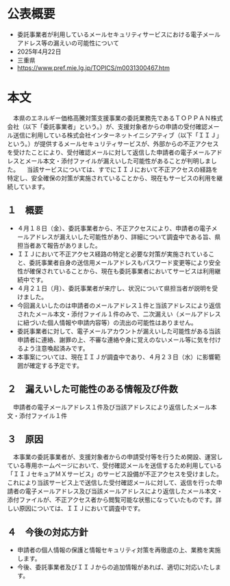 # 公表概要
- 委託事業者が利用しているメールセキュリティサービスにおける電子メールアドレス等の漏えいの可能性について
- 2025年4月22日
- 三重県
- https://www.pref.mie.lg.jp/TOPICS/m0031300467.htm

# 本文
　本県のエネルギー価格高騰対策支援事業の委託業務先であるＴＯＰＰＡＮ株式会社（以下「委託事業者」という。）が、支援対象者からの申請の受付確認メール送信に利用している株式会社インターネットイニシアティブ（以下「ＩＩＪ」という。）が提供するメールセキュリティサービスが、外部からの不正アクセスを受けたことにより、受付確認メールに対して返信した申請者の電子メールアドレスとメール本文・添付ファイルが漏えいした可能性があることが判明しました。
　当該サービスについては、すでにＩＩＪにおいて不正アクセスの経路を特定し、安全確保の対策が実施されていることから、現在もサービスの利用を継続しています。　

## １　概要
- ４月１８日（金）、委託事業者から、不正アクセスにより、申請者の電子メールアドレスが漏えいした可能性があり、詳細について調査中である旨、県担当者あて報告がありました。
- ＩＩＪにおいて不正アクセス経路の特定と必要な対策が実施されていること、委託事業者自身の送信用メールアドレスもパスワード変更等により安全性が確保されていることから、現在も委託事業者においてサービスは利用継続中です。
- ４月２１日（月）、委託事業者が来庁し、状況について県担当者が説明を受けました。
- 今回漏えいしたのは申請者のメールアドレス１件と当該アドレスにより返信されたメール本文・添付ファイル１件のみで、二次漏えい（メールアドレスに紐づいた個人情報や申請内容等）の流出の可能性はありません。
- 委託事業者に対して、電子メールアカウントが漏えいした可能性がある当該申請者に連絡、謝罪の上、不審な連絡や身に覚えのないメール等に気を付けるよう注意喚起済みです。
- 本事案については、現在ＩＩＪが調査中であり、４月２３日（水）に影響範囲が確定する予定です。

## ２　漏えいした可能性のある情報及び件数
　申請者の電子メールアドレス１件及び当該アドレスにより返信したメール本文・添付ファイル１件

## ３　原因　
　本事業の委託事業者が、支援対象者からの申請受付等を行うため開設、運営している専用ホームページにおいて、受付確認メールを送信するため利用している「ＩＩＪセキュアＭＸサービス」のサービス設備が不正アクセスを受けました。これにより当該サービス上で送信した受付確認メールに対して、返信を行った申請者の電子メールアドレス及び当該メールアドレスにより返信したメール本文・添付ファイルが、不正アクセス者から閲覧可能な状態になっていたものです。詳しい原因については、ＩＩＪにおいて調査中です。

## ４　今後の対応方針
- 申請者の個人情報の保護と情報セキュリティ対策を再徹底の上、業務を実施します。
- 今後、委託事業者及びＩＩＪからの追加情報があれば、適切に対応いたします。
